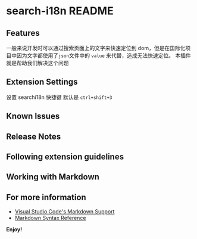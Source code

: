# search-i18n README

## Features

一般来说开发时可以通过搜索页面上的文字来快速定位到 dom，但是在国际化项目中因为文字都使用了`json`文件中的 `value` 来代替，造成无法快速定位。 本插件就是帮助我们解决这个问题

## Extension Settings

设置 searchi18n 快捷键 默认是 `ctrl+shift+3`

## Known Issues

## Release Notes

## Following extension guidelines

## Working with Markdown

## For more information

- [Visual Studio Code&#39;s Markdown Support](http://code.visualstudio.com/docs/languages/markdown)
- [Markdown Syntax Reference](https://help.github.com/articles/markdown-basics/)

**Enjoy!**
